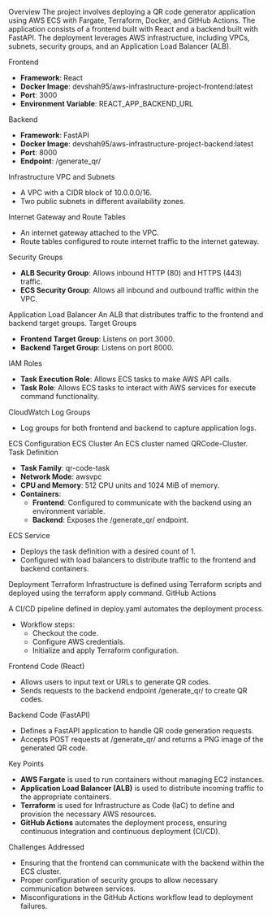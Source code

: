 Overview
The project involves deploying a QR code generator application using AWS ECS with Fargate, Terraform, Docker, and GitHub Actions. The application consists of a frontend built with React and a backend built with FastAPI. The deployment leverages AWS infrastructure, including VPCs, subnets, security groups, and an Application Load Balancer (ALB).

Frontend

- **Framework**: React
- **Docker Image**: devshah95/aws-infrastructure-project-frontend:latest
- **Port**: 3000
- **Environment Variable**: REACT_APP_BACKEND_URL

Backend

- **Framework**: FastAPI
- **Docker Image**: devshah95/aws-infrastructure-project-backend:latest
- **Port**: 8000
- **Endpoint**: /generate_qr/

Infrastructure
VPC and Subnets

- A VPC with a CIDR block of 10.0.0.0/16.
- Two public subnets in different availability zones.

Internet Gateway and Route Tables

- An internet gateway attached to the VPC.
- Route tables configured to route internet traffic to the internet gateway.

Security Groups

- **ALB Security Group**: Allows inbound HTTP (80) and HTTPS (443) traffic.
- **ECS Security Group**: Allows all inbound and outbound traffic within the VPC.

Application Load Balancer
An ALB that distributes traffic to the frontend and backend target groups.
Target Groups

- **Frontend Target Group**: Listens on port 3000.
- **Backend Target Group**: Listens on port 8000.

IAM Roles

- **Task Execution Role**: Allows ECS tasks to make AWS API calls.
- **Task Role**: Allows ECS tasks to interact with AWS services for execute command functionality.

CloudWatch Log Groups

- Log groups for both frontend and backend to capture application logs.

ECS Configuration
ECS Cluster
An ECS cluster named QRCode-Cluster.
Task Definition

- **Task Family**: qr-code-task
- **Network Mode**: awsvpc
- **CPU and Memory**: 512 CPU units and 1024 MiB of memory.
- **Containers**:
  - **Frontend**: Configured to communicate with the backend using an environment variable.
  - **Backend**: Exposes the /generate_qr/ endpoint.

ECS Service

- Deploys the task definition with a desired count of 1.
- Configured with load balancers to distribute traffic to the frontend and backend containers.

Deployment
Terraform
Infrastructure is defined using Terraform scripts and deployed using the terraform apply command.
GitHub Actions

A CI/CD pipeline defined in deploy.yaml automates the deployment process.

- Workflow steps:
  - Checkout the code.
  - Configure AWS credentials.
  - Initialize and apply Terraform configuration.

Frontend Code (React)

- Allows users to input text or URLs to generate QR codes.
- Sends requests to the backend endpoint /generate_qr/ to create QR codes.

Backend Code (FastAPI)

- Defines a FastAPI application to handle QR code generation requests.
- Accepts POST requests at /generate_qr/ and returns a PNG image of the generated QR code.

Key Points

- **AWS Fargate** is used to run containers without managing EC2 instances.
- **Application Load Balancer (ALB)** is used to distribute incoming traffic to the appropriate containers.
- **Terraform** is used for Infrastructure as Code (IaC) to define and provision the necessary AWS resources.
- **GitHub Actions** automates the deployment process, ensuring continuous integration and continuous deployment (CI/CD).

Challenges Addressed

- Ensuring that the frontend can communicate with the backend within the ECS cluster.
- Proper configuration of security groups to allow necessary communication between services.
- Misconfigurations in the GitHub Actions workflow lead to deployment failures.
